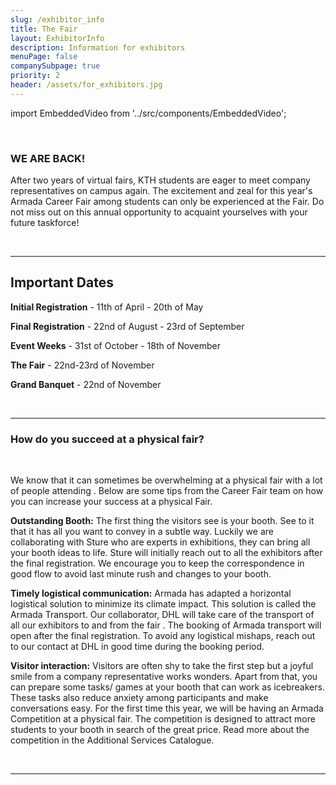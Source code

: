 ```yaml
---
slug: /exhibitor_info
title: The Fair
layout: ExhibitorInfo
description: Information for exhibitors
menuPage: false
companySubpage: true
priority: 2
header: /assets/for_exhibitors.jpg
---
```


import EmbeddedVideo from '../src/components/EmbeddedVideo';

<br />

### WE ARE BACK!

After two years of virtual  fairs, KTH students are eager to meet company representatives on campus again. The excitement and zeal for this year's Armada Career Fair among students can only be experienced at the Fair. Do not miss out on this annual opportunity to acquaint yourselves with your future taskforce!

<!-- <EmbeddedVideo videoLink= "https://www.youtube.com/watch?v=9e3sPr6rELQ"></EmbeddedVideo> -->

<!--
If you need further help we recommend looking at these documents from Graduateland or contacting your host. 

<a href="/assets/invitation/CompanyGuide.pdf">
<img src='/assets/invitation/companyGuide.png' alt="Guide setup Booth" width="70%" style="margin-left:15%"/>
</a>

<form style="text-align:center; margin-bottom: 1em;" method="get" action="/assets/invitation/CompanyGuide.pdf">

<button type="submit">How to set up your booth</button>

</form>

<a href="/assets/invitation/BreakoutRooms.pdf">
<img src='/assets/invitation/breakoutRoom.png' alt="Guide setup BreakoutRooms" width="70%" style="margin-left:15%"/>
</a>
<form style="text-align:center; margin-bottom: 1em;" method="get" action="/assets/invitation/BreakoutRooms.pdf">

<button type="submit">How to set up a breakout room</button>

</form>

-->
<br/>

---

<a class="anchor" id="important-dates"></a>

<div class="info-border-box">
<h2>Important Dates</h2>

**Initial Registration** - 11th of April - 20th of May

**Final Registration** - 22nd of August - 23rd of September

**Event Weeks** - 31st of October - 18th of November

<!-- **Finalized your Graduateland booth** - 9th of November -->

**The Fair** - 22nd-23rd of November

**Grand Banquet** - 22nd of November

</div>

<br/>

---

### How do you succeed at a physical fair?

<br/>

We know that it can sometimes be overwhelming at a physical fair with a lot of people attending . Below are some tips from the Career Fair team on how you can increase your success at a physical Fair.

**Outstanding Booth:** The first thing the visitors see is your booth. See to it that it has all you want to convey in a subtle way. Luckily we are collaborating with Sture who are experts in exhibitions, they can bring all your booth ideas to life. Sture will initially reach out to all the exhibitors after the final registration. We encourage you to keep the correspondence in good flow to avoid last minute rush and changes to your booth.

<!-- <EmbeddedVideo videoLink= "https://youtu.be/Oggx_BPA7Fs"></EmbeddedVideo> -->

**Timely logistical communication:** Armada has adapted a horizontal logistical solution to minimize its climate impact. This solution is called the Armada Transport. Our collaborator, DHL will take care of the transport of all our exhibitors to and from the fair . The booking of Armada transport will open after the final registration. To avoid any logistical mishaps, reach out to our contact at DHL in good time during the booking period.

**Visitor interaction:** Visitors are often shy to take the first step  but a joyful  smile  from a company representative works wonders. Apart from that, you can prepare some tasks/ games  at your booth that can work as icebreakers. These tasks also reduce anxiety among participants and make conversations easy. For the first time this year, we will be having an Armada Competition at a physical fair. The competition is designed to attract more students to your booth in search of the great price. Read more about the competition in the Additional Services Catalogue.

<br/>

---
